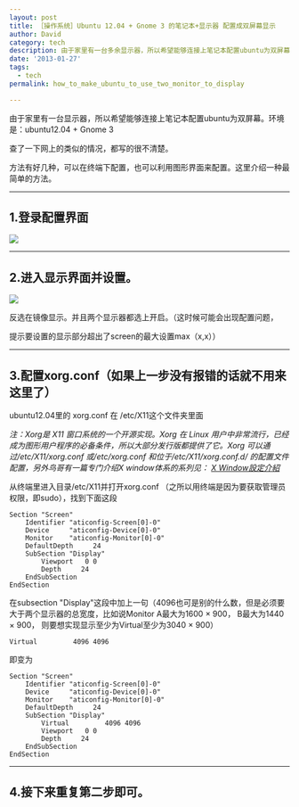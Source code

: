 ```yaml
---
layout: post
title: ［操作系统］Ubuntu 12.04 + Gnome 3 的笔记本+显示器 配置成双屏幕显示
author: David
category: tech
description: 由于家里有一台多余显示器，所以希望能够连接上笔记本配置ubuntu为双屏幕。环境是：ubuntu12.04 + Gnome 3
date: '2013-01-27'
tags:
  - tech
permalink: how_to_make_ubuntu_to_use_two_monitor_to_display

---
```


由于家里有一台显示器，所以希望能够连接上笔记本配置ubuntu为双屏幕。环境是：ubuntu12.04 + Gnome 3

查了一下网上的类似的情况，都写的很不清楚。

方法有好几种，可以在终端下配置，也可以利用图形界面来配置。这里介绍一种最简单的方法。

<!-- more -->

---
## 1.登录配置界面


![](http://img.my.csdn.net/uploads/201301/27/1359278858_4866.png)

---
## 2.进入显示界面并设置。

![](http://img.my.csdn.net/uploads/201301/27/1359278878_2560.png)

反选在镜像显示。并且两个显示器都选上开启。（这时候可能会出现配置问题，

提示要设置的显示部分超出了screen的最大设置max（x,x））

---
## 3.配置xorg.conf（如果上一步没有报错的话就不用来这里了）

ubuntu12.04里的 xorg.conf 在 /etc/X11这个文件夹里面

*注：Xorg是 X11 窗口系统的一个开源实现。Xorg 在 Linux 用户中非常流行，已经成为图形用户程序的必备条件，所以大部分发行版都提供了它。Xorg 可以通过/etc/X11/xorg.conf 或/etc/xorg.conf 和位于/etc/X11/xorg.conf.d/ 的配置文件配置，另外鸟哥有一篇专门介绍X window体系的系列见： [X Window設定介紹][X window]*

从终端里进入目录/etc/X11并打开xorg.conf （之所以用终端是因为要获取管理员权限，即sudo），找到下面这段

    Section "Screen"  
        Identifier "aticonfig-Screen[0]-0"  
        Device     "aticonfig-Device[0]-0"  
        Monitor    "aticonfig-Monitor[0]-0"  
        DefaultDepth     24  
        SubSection "Display"  
            Viewport   0 0  
            Depth     24  
        EndSubSection  
    EndSection  

在subsection "Display"这段中加上一句（4096也可是别的什么数，但是必须要大于两个显示器的总宽度，比如说Monitor A最大为1600 × 900， B最大为1440 × 900， 则要想实现显示至少为Virtual至少为3040 × 900）

    Virtual         4096 4096  

即变为

    Section "Screen"  
        Identifier "aticonfig-Screen[0]-0"  
        Device     "aticonfig-Device[0]-0"  
        Monitor    "aticonfig-Monitor[0]-0"  
        DefaultDepth     24  
        SubSection "Display"  
            Virtual         4096 4096  
            Viewport   0 0  
            Depth     24  
        EndSubSection  
    EndSection  

---
## 4.接下来重复第二步即可。

[X window]: http://linux.vbird.org/linux_basic/0590xwindow.php

<script type="text/javascript">
     $('pre').addClass('prettyprint linenums')
</script>

<script src="https://google-code-prettify.googlecode.com/svn/loader/run_prettify.js?skin=sunburst"></script>

